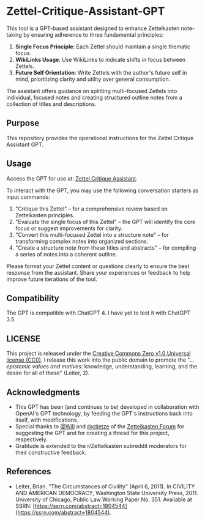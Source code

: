 # Zettel-Critique-Assistant-GPT

This tool is a GPT-based assistant designed to enhance Zettelkasten note-taking by ensuring adherence to three fundamental principles:
1. **Single Focus Principle**: Each Zettel should maintain a single thematic focus.
2. **WikiLinks Usage**: Use WikiLinks to indicate shifts in focus between Zettels.
3. **Future Self Orientation**: Write Zettels with the author's future self in mind, prioritizing clarity and utility over general consumption.

The assistant offers guidance on splitting multi-focused Zettels into individual, focused notes and creating structured outline notes from a collection of titles and descriptions.

## Purpose

This repository provides the operational instructions for the Zettel Critique Assistant GPT. 

## Usage

Access the GPT for use at: [Zettel Critique Assistant](https://chat.openai.com/g/g-z5XcnT7cQ-zettel-critique-assistant).

To interact with the GPT, you may use the following conversation starters as input commands:

1. "Critique this Zettel" – for a comprehensive review based on Zettelkasten principles.
2. "Evaluate the single focus of this Zettel" – the GPT will identify the core focus or suggest improvements for clarity.
3. "Convert this multi-focused Zettel into a structure note" – for transforming complex notes into organized sections.
4. "Create a structure note from these titles and abstracts" – for compiling a series of notes into a coherent outline.

Please format your Zettel content or questions clearly to ensure the best response from the assistant. Share your experiences or feedback to help improve future iterations of the tool.

## Compatibility

The GPT is compatible with ChatGPT 4. I have yet to test it with ChatGPT 3.5.

## LICENSE

This project is released under the [Creative Commons Zero v1.0 Universal license (CC0)](https://creativecommons.org/publicdomain/zero/1.0/). I release this work into the public domain to promote the "... _epistemic values and motives_:   knowledge, understanding, learning, and the desire for all of these"  (Leiter, 2).

## Acknowledgments

- This GPT has been (and continues to be) developed in collaboration with OpenAI's GPT technology, by feeding the GPT's instructions back into itself, with modifications.
- Special thanks to [@Will](https://github.com/woodenzen) and [@ctietze](https://github.com/DivineDominion) of the [Zettelkasten Forum](https://forum.zettelkasten.de) for suggesting the GPT and for creating a thread for this project, respectively.
- Gratitude is extended to the r/Zettelkasten subreddit moderators for their constructive feedback.

## References

- Leiter, Brian. "The Circumstances of Civility" (April 6, 2011). In CIVILITY AND AMERICAN DEMOCRACY, Washington State University Press, 2011. University of Chicago, Public Law Working Paper No. 351. Available at SSRN: [https://ssrn.com/abstract=1804544](https://ssrn.com/abstract=1804544).
